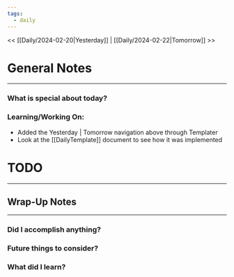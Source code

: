 ```yaml
---
tags:
  - daily
---
```


<< [[Daily/2024-02-20|Yesterday]] | [[Daily/2024-02-22|Tomorrow]] >>

# General Notes
---
### What is special about today?

### Learning/Working On:
- Added the Yesterday | Tomorrow navigation above through Templater
- Look at the [[DailyTemplate]] document to see how it was implemented



# TODO
---




## Wrap-Up Notes
---
### Did I accomplish anything?
### Future things to consider?
### What did I learn?
